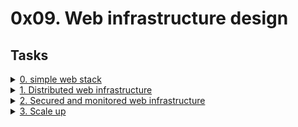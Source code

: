# 0x09. Web infrastructure design 

## Tasks

<details>
<summary><a href="./0-simple_web_stack.jpg">0. simple web stack</a></summary><br>
<a href='https://imgur.com/' target='_blank'><img src='https://i.imgur.com/zhZaLuh.png' border='0' alt='image'/></a>
</details>
<details>
<summary><a href="./1-distributed_web_infrastructure.jpg">1. Distributed web infrastructure</a></summary><br>
<a href='https://imgur.com/' target='_blank'><img src='https://imgur.com/8SDgfqz.png' border='0' alt='image'/></a>
</details>
<details>
<summary><a href="./2-secured_and_monitored_web_infrastructure.jpg">2. Secured and monitored web infrastructure</a></summary><br>
<a href='https://imgur.com/' target='_blank'><img src='https://imgur.com/W1QF8zh.png' border='0' alt='image'/></a>
</details>
<details>
<summary><a href="./3-scale_up.jpg">3. Scale up</a></summary><br>
<a href='https://imgur.com/' target='_blank'><img src='https://imgur.com/0HgYSdd.png' border='0' alt='image'/></a>
</details>
